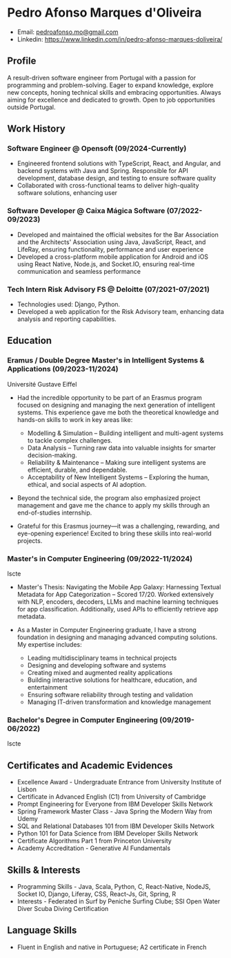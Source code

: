 
# Pedro Afonso Marques d'Oliveira
- Email: pedroafonso.mo@gmail.com
- Linkedin: https://www.linkedin.com/in/pedro-afonso-marques-doliveira/

## Profile
A result-driven software engineer from Portugal with a passion for programming and problem-solving. Eager to
expand knowledge, explore new concepts, honing technical skills and embracing opportunities. Always aiming
for excellence and dedicated to growth. Open to job opportunities outside Portugal.


## Work History

### Software Engineer @ Opensoft (09/2024-Currently)
- Engineered frontend solutions with TypeScript, React, and Angular, and backend systems with Java and
Spring. Responsible for API development, database design, and testing to ensure software quality
- Collaborated with cross-functional teams to deliver high-quality software solutions, enhancing user

### Software Developer @ Caixa Mágica Software (07/2022- 09/2023)
- Developed and maintained the official websites for the Bar Association and the Architects' Association
using Java, JavaScript, React, and LifeRay, ensuring functionality, performance and user experience
- Developed a cross-platform mobile application for Android and iOS using React Native, Node.js, and
Socket.IO, ensuring real-time communication and seamless performance

### Tech Intern Risk Advisory FS @ Deloitte (07/2021-07/2021) 
- Technologies used: Django, Python.
- Developed a web application for the Risk Advisory team, enhancing data analysis and reporting capabilities.

## Education

### Eramus / Double Degree Master's in Intelligent Systems & Applications (09/2023-11/2024)
Université Gustave Eiffel
- Had the incredible opportunity to be part of an Erasmus program focused on designing and managing the next generation of intelligent systems. This experience gave me both the theoretical knowledge and hands-on skills to work in key areas like:
    - Modelling & Simulation – Building intelligent and multi-agent systems to tackle complex challenges. 
    - Data Analysis – Turning raw data into valuable insights for smarter decision-making. 
    - Reliability & Maintenance – Making sure intelligent systems are efficient, durable, and dependable. 
    - Acceptability of New Intelligent Systems – Exploring the human, ethical, and social aspects of AI adoption.

- Beyond the technical side, the program also emphasized project management and gave me the chance to apply my skills through an end-of-studies internship.

- Grateful for this Erasmus journey—it was a challenging, rewarding, and eye-opening experience! Excited to bring these skills into real-world projects.


### Master's in Computer Engineering (09/2022-11/2024) 
Iscte
- Master's Thesis: Navigating the Mobile App Galaxy: Harnessing Textual Metadata for App
Categorization – Scored 17/20. Worked extensively with NLP, encoders, decoders, LLMs and machine
learning techniques for app classification. Additionally, used APIs to efficiently retrieve app metadata.
- As a Master in Computer Engineering graduate, I have a strong foundation in designing and managing advanced computing solutions. My expertise includes:

  - Leading multidisciplinary teams in technical projects
  - Designing and developing software and systems 
  - Creating mixed and augmented reality applications 
  - Building interactive solutions for healthcare, education, and entertainment 
  - Ensuring software reliability through testing and validation 
  - Managing IT-driven transformation and knowledge management

### Bachelor's Degree in Computer Engineering (09/2019-06/2022) 
Iscte

## Certificates and Academic Evidences

- Excellence Award - Undergraduate Entrance from University Institute of Lisbon
- Certificate in Advanced English (C1) from University of Cambridge
- Prompt Engineering for Everyone from IBM Developer Skills Network
- Spring Framework Master Class - Java Spring the Modern Way from Udemy
- SQL and Relational Databases 101 from IBM Developer Skills Network
- Python 101 for Data Science from IBM Developer Skills Network
- Certificate Algorithms Part 1 from Princeton University 
- Academy Accreditation - Generative AI Fundamentals



## Skills & Interests
- Programming Skills - Java, Scala, Python, C, React-Native, NodeJS, Socket IO, Django, Liferay,
CSS, React-Js, Git, Spring, R
- Interests - Federated in Surf by Peniche Surfing Clube; SSI Open Water Diver Scuba Diving
Certification
## Language Skills
- Fluent in English and native in Portuguese; A2 certificate in French